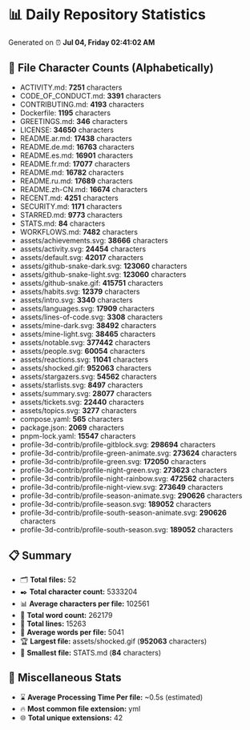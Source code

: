 # 📊 Daily Repository Statistics
Generated on ⏰ **Jul 04, Friday 02:41:02 AM**

## 📂 File Character Counts (Alphabetically)
- ACTIVITY.md: **7251** characters
- CODE_OF_CONDUCT.md: **3391** characters
- CONTRIBUTING.md: **4193** characters
- Dockerfile: **1195** characters
- GREETINGS.md: **346** characters
- LICENSE: **34650** characters
- README.ar.md: **17438** characters
- README.de.md: **16763** characters
- README.es.md: **16901** characters
- README.fr.md: **17077** characters
- README.md: **16782** characters
- README.ru.md: **17689** characters
- README.zh-CN.md: **16674** characters
- RECENT.md: **4251** characters
- SECURITY.md: **1171** characters
- STARRED.md: **9773** characters
- STATS.md: **84** characters
- WORKFLOWS.md: **7482** characters
- assets/achievements.svg: **38666** characters
- assets/activity.svg: **24454** characters
- assets/default.svg: **42017** characters
- assets/github-snake-dark.svg: **123060** characters
- assets/github-snake-light.svg: **123060** characters
- assets/github-snake.gif: **415751** characters
- assets/habits.svg: **12379** characters
- assets/intro.svg: **3340** characters
- assets/languages.svg: **17909** characters
- assets/lines-of-code.svg: **3308** characters
- assets/mine-dark.svg: **38492** characters
- assets/mine-light.svg: **38465** characters
- assets/notable.svg: **377442** characters
- assets/people.svg: **60054** characters
- assets/reactions.svg: **11041** characters
- assets/shocked.gif: **952063** characters
- assets/stargazers.svg: **54562** characters
- assets/starlists.svg: **8497** characters
- assets/summary.svg: **28077** characters
- assets/tickets.svg: **22440** characters
- assets/topics.svg: **3277** characters
- compose.yaml: **565** characters
- package.json: **2069** characters
- pnpm-lock.yaml: **15547** characters
- profile-3d-contrib/profile-gitblock.svg: **298694** characters
- profile-3d-contrib/profile-green-animate.svg: **273624** characters
- profile-3d-contrib/profile-green.svg: **172050** characters
- profile-3d-contrib/profile-night-green.svg: **273623** characters
- profile-3d-contrib/profile-night-rainbow.svg: **472562** characters
- profile-3d-contrib/profile-night-view.svg: **273649** characters
- profile-3d-contrib/profile-season-animate.svg: **290626** characters
- profile-3d-contrib/profile-season.svg: **189052** characters
- profile-3d-contrib/profile-south-season-animate.svg: **290626** characters
- profile-3d-contrib/profile-south-season.svg: **189052** characters

## 📋 Summary
- 🗂️ **Total files:** 52
- ✒️ **Total character count:** 5333204
- 📊 **Average characters per file:** 102561
- 📝 **Total word count:** 262179
- 🧾 **Total lines:** 15263
- 📐 **Average words per file:** 5041
- 🏆 **Largest file:** assets/shocked.gif (**952063** characters)
- 🥉 **Smallest file:** STATS.md (**84** characters)

## 🌟 Miscellaneous Stats
- ⌛ **Average Processing Time Per file:** ~0.5s (estimated)
- 🔥 **Most common file extension:** yml
- 🌐 **Total unique extensions:** 42
